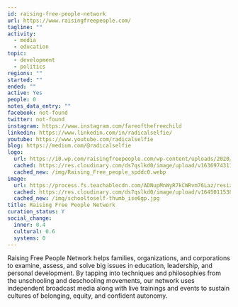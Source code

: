 ```yaml
---
id: raising-free-people-network
url: https://www.raisingfreepeople.com/
tagline: ""
activity:
  - media
  - education
topic:
  - development
  - politics
regions: ""
started: ""
ended: ""
active: Yes
people: 0
notes_data_entry: ""
facebook: not-found
twitter: not-found
instagram: https://www.instagram.com/fareofthefreechild
linkedin: https://www.linkedin.com/in/radicalselfie/
youtube: https://www.youtube.com/radicalselfie
blog: https://medium.com/@radicalselfie
logo:
  url: https://i0.wp.com/raisingfreepeople.com/wp-content/uploads/2020/03/RFP-logo.png?fit=903%2C307&ssl=1
  cached: https://res.cloudinary.com/ds7qslkd0/image/upload/v1636974311/Ecosystem%20Mapping/Raising_Free_people_spddc0.webp
  cached_new: /img/Raising_Free_people_spddc0.webp
image:
  url: https://process.fs.teachablecdn.com/ADNupMnWyR7kCWRvm76Laz/resize=width:705/https://www.filepicker.io/api/file/sor0hdZVQUm1Fv34bnQv
  cached: https://res.cloudinary.com/ds7qslkd0/image/upload/v1645011538/Ecosystem%20Mapping/schooltoself-thumb_ise6gp.jpg
  cached_new: /img/schooltoself-thumb_ise6gp.jpg
title: Raising Free People Network
curation_status: Y
social_change:
  inner: 0.4
  cultural: 0.6
  systems: 0
---
```


Raising Free People Network helps families, organizations, and corporations to examine, assess, and solve big issues in education, leadership, and personal development. By tapping into techniques and philosophies from the unschooling and deschooling movements, our network uses independent broadcast media along with live trainings and events to sustain cultures of belonging, equity, and confident autonomy.
